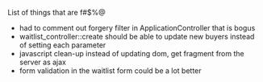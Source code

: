 List of things that are f#$%@

- had to comment out forgery filter in ApplicationController that is bogus
- waitlist_controller::create should be able to update new buyers instead of setting each parameter
- javascript clean-up instead of updating dom, get fragment from the server as ajax
- form validation in the waitlist form could be a lot better